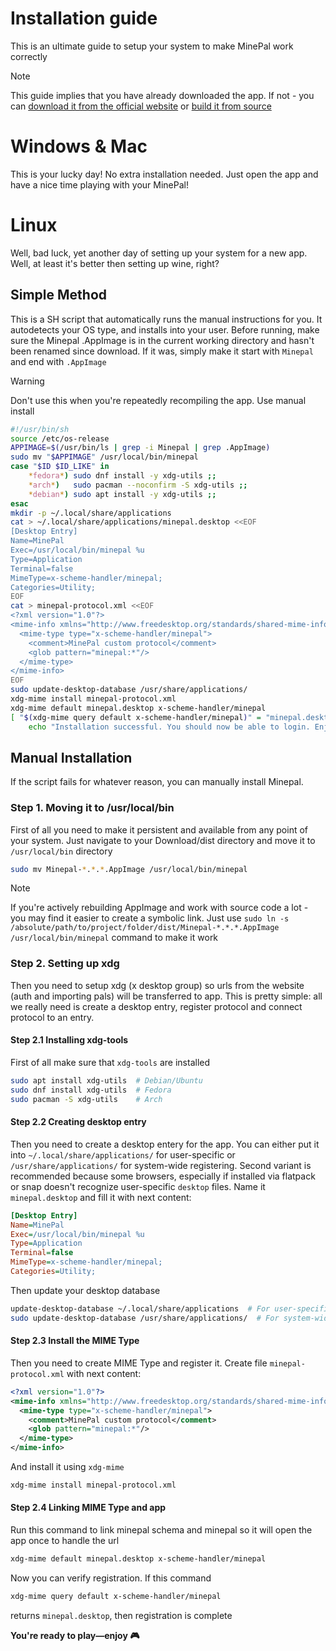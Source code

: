 # Installation guide

This is an ultimate guide to setup your system to make MinePal work correctly

> [!NOTE]
> This guide implies that you have already downloaded the app. If not - you can [download it from the official website](https://minepal.net/) or [build it from source](README.md#building-from-source)

# Windows & Mac

This is your lucky day! No extra installation needed. Just open the app and have a nice time playing with your MinePal!

# Linux

Well, bad luck, yet another day of setting up your system for a new app. Well, at least it's better then setting up wine, right?

## Simple Method
This is a SH script that automatically runs the manual instructions for you. It autodetects your OS type, and installs into your user. Before running, make sure the Minepal .AppImage is in the current working directory and hasn't been renamed since download. If it was, simply make it start with `Minepal` and end with `.AppImage`
> [!WARNING]
> Don't use this when you're repeatedly recompiling the app. Use manual install
```sh
#!/usr/bin/sh
source /etc/os-release
APPIMAGE=$(/usr/bin/ls | grep -i Minepal | grep .AppImage)
sudo mv "$APPIMAGE" /usr/local/bin/minepal
case "$ID $ID_LIKE" in
    *fedora*) sudo dnf install -y xdg-utils ;;
    *arch*)   sudo pacman --noconfirm -S xdg-utils ;;
    *debian*) sudo apt install -y xdg-utils ;;
esac
mkdir -p ~/.local/share/applications
cat > ~/.local/share/applications/minepal.desktop <<EOF
[Desktop Entry]
Name=MinePal
Exec=/usr/local/bin/minepal %u
Type=Application
Terminal=false
MimeType=x-scheme-handler/minepal;
Categories=Utility;
EOF
cat > minepal-protocol.xml <<EOF
<?xml version="1.0"?>
<mime-info xmlns="http://www.freedesktop.org/standards/shared-mime-info">
  <mime-type type="x-scheme-handler/minepal">
    <comment>MinePal custom protocol</comment>
    <glob pattern="minepal:*"/>
  </mime-type>
</mime-info>
EOF
sudo update-desktop-database /usr/share/applications/
xdg-mime install minepal-protocol.xml
xdg-mime default minepal.desktop x-scheme-handler/minepal
[ "$(xdg-mime query default x-scheme-handler/minepal)" = "minepal.desktop" ] && \
    echo "Installation successful. You should now be able to login. Enjoy!"
```
## Manual Installation
If the script fails for whatever reason, you can manually install Minepal.
### Step 1. Moving it to /usr/local/bin

First of all you need to make it persistent and available from any point of your system. Just navigate to your Download/dist directory and move it to `/usr/local/bin` directory

```sh
sudo mv Minepal-*.*.*.AppImage /usr/local/bin/minepal
```

> [!NOTE]
> If you're actively rebuilding AppImage and work with source code a lot - you may find it easier to create a symbolic link. Just use `sudo ln -s /absolute/path/to/project/folder/dist/Minepal-*.*.*.AppImage /usr/local/bin/minepal` command to make it work

### Step 2. Setting up xdg

Then you need to setup xdg (x desktop group) so urls from the website (auth and importing pals) will be transferred to app. This is pretty simple: all we really need is create a desktop entry, register protocol and connect protocol to an entry.

#### Step 2.1 Installing xdg-tools
First of all make sure that `xdg-tools` are installed
```sh
sudo apt install xdg-utils  # Debian/Ubuntu
sudo dnf install xdg-utils  # Fedora
sudo pacman -S xdg-utils    # Arch
```


#### Step 2.2 Creating desktop entry
Then you need to create a desktop entery for the app. You can either put it into `~/.local/share/applications/` for user-specific or `/usr/share/applications/` for system-wide registering. Second variant is recommended because some browsers, especially if installed via flatpack or snap doesn't recognize user-specific `desktop` files. Name it `minepal.desktop` and fill it with next content:
```ini
[Desktop Entry]
Name=MinePal
Exec=/usr/local/bin/minepal %u
Type=Application
Terminal=false
MimeType=x-scheme-handler/minepal;
Categories=Utility;
```

Then update your desktop database
```sh
update-desktop-database ~/.local/share/applications  # For user-specific
sudo update-desktop-database /usr/share/applications/  # For system-wide
```

#### Step 2.3 Install the MIME Type
Then you need to create MIME Type and register it. Create file `minepal-protocol.xml` with next content:
```xml
<?xml version="1.0"?>
<mime-info xmlns="http://www.freedesktop.org/standards/shared-mime-info">
  <mime-type type="x-scheme-handler/minepal">
    <comment>MinePal custom protocol</comment>
    <glob pattern="minepal:*"/>
  </mime-type>
</mime-info>
```

And install it using `xdg-mime`
```sh
xdg-mime install minepal-protocol.xml
```

#### Step 2.4 Linking MIME Type and app

Run this command to link minepal schema and minepal so it will open the app once to handle the url
```sh
xdg-mime default minepal.desktop x-scheme-handler/minepal
```

Now you can verify registration. If this command
```sh
xdg-mime query default x-scheme-handler/minepal
```
returns `minepal.desktop`, then registration is complete

**You're ready to play—enjoy 🎮**
